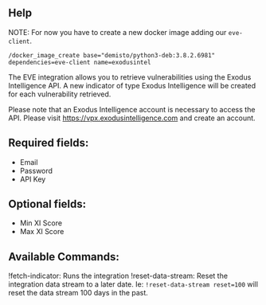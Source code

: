 ## Help

NOTE: For now you have to create a new docker image adding our `eve-client`.

```
/docker_image_create base="demisto/python3-deb:3.8.2.6981" dependencies=eve-client name=exodusintel
```


The EVE integration allows you to retrieve vulnerabilities using the Exodus Intelligence API. A new indicator of type Exodus Intelligence will be created for each vulnerability retrieved.

Please note that an Exodus Intelligence account is necessary to access the API. Please visit https://vpx.exodusintelligence.com and create an account.

## Required fields:
- Email
- Password
- API Key 

## Optional fields:
- Min XI Score
- Max XI Score

## Available Commands:
!fetch-indicator: Runs the integration
!reset-data-stream: Reset the integration data stream to a later date. Ie: `!reset-data-stream reset=100` will reset the data stream 100 days in the past.